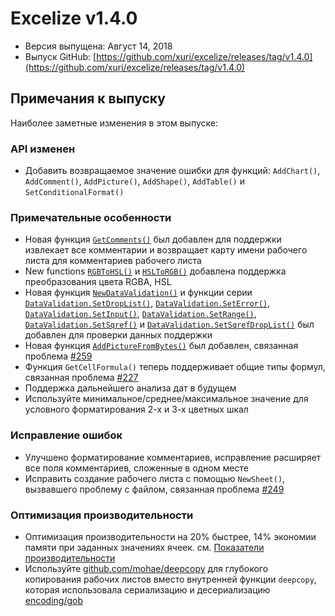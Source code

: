 # Excelize v1.4.0

* Версия выпущена: Август 14, 2018
* Выпуск GitHub: [https://github.com/xuri/excelize/releases/tag/v1.4.0](https://github.com/xuri/excelize/releases/tag/v1.4.0)

## Примечания к выпуску

Наиболее заметные изменения в этом выпуске:

### API изменен

* Добавить возвращаемое значение ошибки для функций: `AddChart()`, `AddComment()`, `AddPicture()`, `AddShape()`, `AddTable()` и `SetConditionalFormat()`

### Примечательные особенности

* Новая функция [`GetComments()`](https://pkg.go.dev/github.com/360EntSecGroup-Skylar/excelize@v1.4.0#File.GetComments) был добавлен для поддержки извлекает все комментарии и возвращает карту имени рабочего листа для комментариев рабочего листа
* New functions [`RGBToHSL()`](https://pkg.go.dev/github.com/360EntSecGroup-Skylar/excelize@v1.4.0#RGBToHSL) и [`HSLToRGB()`](https://pkg.go.dev/github.com/360EntSecGroup-Skylar/excelize@v1.4.0#HSLToRGB) добавлена поддержка преобразования цвета RGBA, HSL
* Новая функция [`NewDataValidation()`](https://pkg.go.dev/github.com/360EntSecGroup-Skylar/excelize@v1.4.0#NewDataValidation) и функции серии [`DataValidation.SetDropList()`](https://pkg.go.dev/github.com/360EntSecGroup-Skylar/excelize@v1.4.0#DataValidation.SetDropList), [`DataValidation.SetError()`](https://pkg.go.dev/github.com/360EntSecGroup-Skylar/excelize@v1.4.0#DataValidation.SetError), [`DataValidation.SetInput()`](https://pkg.go.dev/github.com/360EntSecGroup-Skylar/excelize@v1.4.0#DataValidation.SetInput), [`DataValidation.SetRange()`](https://pkg.go.dev/github.com/360EntSecGroup-Skylar/excelize@v1.4.0#DataValidation.SetRange), [`DataValidation.SetSqref()`](https://pkg.go.dev/github.com/360EntSecGroup-Skylar/excelize@v1.4.0#DataValidation.SetSqref) и [`DataValidation.SetSqrefDropList()`](https://pkg.go.dev/github.com/360EntSecGroup-Skylar/excelize@v1.4.0#DataValidation.SetSqrefDropList) был добавлен для проверки данных поддержки
* Новая функция [`AddPictureFromBytes()`](https://pkg.go.dev/github.com/360EntSecGroup-Skylar/excelize@v1.4.0#File.AddPictureFromBytes) был добавлен, связанная проблема [#259](https://github.com/xuri/excelize/issues/259)
* Функция `GetCellFormula()` теперь поддерживает общие типы формул, связанная проблема [#227](https://github.com/xuri/excelize/issues/227)
* Поддержка дальнейшего анализа дат в будущем
* Используйте минимальное/среднее/максимальное значение для условного форматирования 2-х и 3-х цветных шкал

### Исправление ошибок

* Улучшено форматирование комментариев, исправление расширяет все поля комментариев, сложенные в одном месте
* Исправить создание рабочего листа с помощью `NewSheet()`, вызвавшего проблему с файлом, связанная проблема [#249](https://github.com/xuri/excelize/issues/249)

### Оптимизация производительности

* Оптимизация производительности на 20% быстрее, 14% экономии памяти при заданных значениях ячеек. см. [Показатели производительности](https://github.com/xuri/excelize/wiki#performance-figures)
* Используйте [github.com/mohae/deepcopy](github.com/mohae/deepcopy) для глубокого копирования рабочих листов вместо внутренней функции `deepcopy`, которая использовала сериализацию и десериализацию [encoding/gob](https://blog.golang.org/gobs-of-data)
